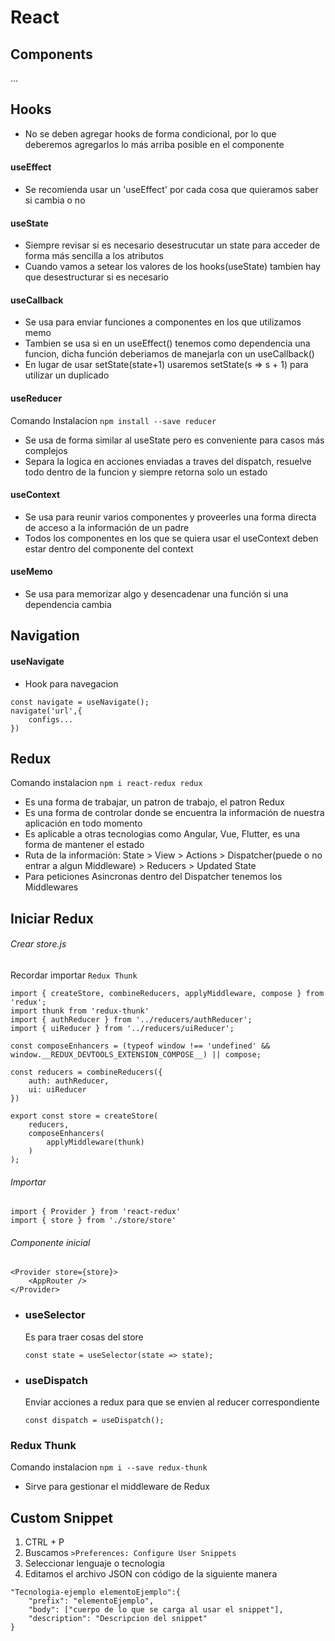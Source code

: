 # React

## Components
...

##  Hooks
- No se deben agregar hooks de forma condicional, por lo que deberemos agregarlos lo más arriba posible en el componente

#### useEffect
- Se recomienda usar un 'useEffect' por cada cosa que quieramos saber si cambia o no

#### useState
- Siempre revisar si es necesario desestrucutar un state para acceder de forma más sencilla a los atributos
- Cuando vamos a setear los valores de los hooks(useState) tambien hay que desestructurar si es necesario

#### useCallback
- Se usa para enviar funciones a componentes en los que utilizamos memo
- Tambien se usa si en un useEffect() tenemos como dependencia una funcion, dicha función deberiamos de manejarla con un useCallback()
- En lugar de usar setState(state+1) usaremos setState(s => s + 1) para utilizar un duplicado

#### useReducer
Comando Instalacion ```npm install --save reducer```
- Se usa de forma similar al useState pero es conveniente para casos más complejos
- Separa la logica en acciones enviadas a traves del dispatch, resuelve todo dentro de la funcion y siempre retorna solo un estado

#### useContext
- Se usa para reunir varios componentes y proveerles una forma directa de acceso a la información de un padre
- Todos los componentes en los que se quiera usar el useContext deben estar dentro del componente del context

#### useMemo
- Se usa para memorizar algo y desencadenar una función si una dependencia cambia

## Navigation
#### useNavigate
- Hook para navegacion
```
const navigate = useNavigate();
navigate('url',{
	configs...
})
```
## Redux
Comando instalacion ```npm i react-redux redux```
- Es una forma de trabajar, un patron de trabajo, el patron Redux
- Es una forma de controlar donde se encuentra la información de nuestra aplicación en todo momento
- Es aplicable a otras tecnologias como Angular, Vue, Flutter, es una forma de mantener el estado
- Ruta de la información: State > View > Actions > Dispatcher(puede o no entrar a algun Middleware) > Reducers > Updated State
- Para peticiones Asincronas dentro del Dispatcher tenemos los Middlewares 

## Iniciar Redux
###### Crear store.js
Recordar importar ```Redux Thunk```
```
import { createStore, combineReducers, applyMiddleware, compose } from 'redux';
import thunk from 'redux-thunk'
import { authReducer } from '../reducers/authReducer';
import { uiReducer } from '../reducers/uiReducer';

const composeEnhancers = (typeof window !== 'undefined' && window.__REDUX_DEVTOOLS_EXTENSION_COMPOSE__) || compose;

const reducers = combineReducers({
	auth: authReducer,
	ui: uiReducer
})

export const store = createStore(
	reducers,
	composeEnhancers(
		applyMiddleware(thunk)
	)
);
```
###### Importar 
```
import { Provider } from 'react-redux'
import { store } from './store/store'
```
###### Componente inicial 
```
<Provider store={store}>
	<AppRouter />
</Provider>
```

- ### useSelector
	Es para traer cosas del store
	```
	const state = useSelector(state => state);
	```
- ### useDispatch
	Enviar acciones a redux para que se envien al reducer correspondiente
	```
	const dispatch = useDispatch();
	```
### Redux Thunk
Comando instalacion ```npm i --save redux-thunk```
- Sirve para gestionar el middleware de Redux
## Custom Snippet
1. CTRL + P
2. Buscamos ```>Preferences: Configure User Snippets```
3. Seleccionar lenguaje o tecnologia
4. Editamos el archivo JSON con código de la siguiente manera 
```
"Tecnologia-ejemplo elementoEjemplo":{
	"prefix": "elementoEjemplo",
	"body": ["cuerpo de lo que se carga al usar el snippet"],
	"description": "Descripcion del snippet"
}
```